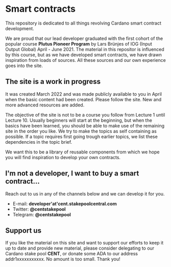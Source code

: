 # Smart contracts

This repository is dedicated to all things revolving Cardano smart contract development.

We are proud that our lead developer graduated with the first cohort of the popular course **Plutus Pioneer Program** by Lars Brünjes of IOG (Input Output Global) April - June 2021.
The material in this repositor is influenced by this course, but as we have developed smart contracts, we have drawn inspiration from loads of sources. All these sources and our own experience goes into the site.

## The site is a work in progress
It was created March 2022 and was made publicly available to you in April when the basic content had been created. Please follow the site. New and more advanced resources are added.

The objective of the site is not to be a course you follow from Lecture 1 until Lecture 10. Usually beginners will start at the beginning, but when the basics have been learned, you should be able to make use of the remaining site in the order you like. We try to make the topics as self containing as possible. If a topic requires first going trough earlier topics, we list these dependencies in the topic brief.

We want this to be a library of reusable components from which we hope you will find inspiration to develop your own contracts. 

## I'm not a developer, I want to buy a smart contract...
Reach out to us in any of the channels below and we can develop it for you.
- E-mail: **developer'at'cent.stakepoolcentral.com** 
- Twitter: **@centstakepool**
- Telegram: **@centstakepool** 

## Support us
If you like the material on this site and want to support our efforts to keep it up to date and provide new material, please consider delegating to our Cardano stake pool **CENT**, or donate some ADA to our address addr1xxxxxxxxxxx. No amount is too small. Thank you!

